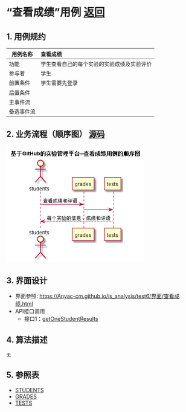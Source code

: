 # “查看成绩”用例 [返回](../README.md)
## 1. 用例规约

|用例名称|查看成绩|
|-------|:-------------|
|功能|学生查看自己的每个实验的实验成绩及实验评价|
|参与者|学生|
|前置条件|学生需要先登录|
|后置条件| |
|主事件流| |
|备选事件流| |

## 2. 业务流程（顺序图） [源码](../src/UML-658.puml)
![sequence1](../src/UML-658.png) 

## 3. 界面设计
- 界面参照: https://Anyac-cm.github.io/is_analysis/test6/界面/查看成绩.html
- API接口调用
    - 接口1：[getOneStudentResults](../接口/getOneStudentResults.md) 

## 4. 算法描述
    无
    
## 5. 参照表
- [STUDENTS](../database.md/#STUDENTS)
- [GRADES](../database.md/#GRADES)
- [TESTS](../database.md/#TESTS)